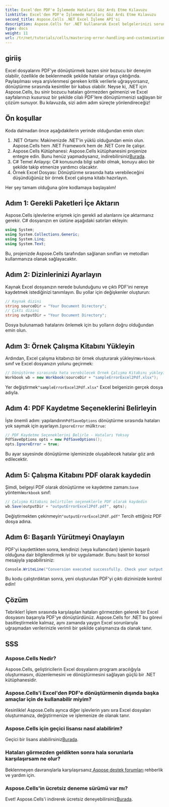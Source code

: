 ```yaml
---
title: Excel'den PDF'e İşlemede Hataları Göz Ardı Etme Kılavuzu
linktitle: Excel'den PDF'e İşlemede Hataları Göz Ardı Etme Kılavuzu
second_title: Aspose.Cells .NET Excel İşleme API'si
description: Aspose.Cells for .NET kullanarak Excel belgelerinizi sorunsuz bir şekilde PDF'ye dönüştürmenin ve dönüştürme işlemi sırasında hataları atlatmanın yolunu keşfedin. Bu adım adım kılavuz, net talimatlar ve temel kod parçacıkları sağlar.
type: docs
weight: 11
url: /tr/net/tutorials/cells/mastering-error-handling-and-customization/guide-ignore-errors-in-excel/
---
```

## giriiş

Excel dosyalarını PDF'ye dönüştürmek bazen sinir bozucu bir deneyim olabilir, özellikle de beklenmedik şekilde hatalar ortaya çıktığında. Paylaşılması veya arşivlenmesi gereken kritik verilerle uğraşıyorsanız, dönüştürme sırasında kesintiler bir kabus olabilir. Neyse ki, .NET için Aspose.Cells, bu sinir bozucu hataları görmezden gelmenizi ve Excel sayfalarınızı kusursuz bir şekilde cilalı PDF'lere dönüştürmenizi sağlayan bir çözüm sunuyor. Bu kılavuzda, sizi adım adım süreçte yönlendireceğiz!

## Ön koşullar

Koda dalmadan önce aşağıdakilerin yerinde olduğundan emin olun:

1. .NET Ortamı: Makinenizde .NET'in yüklü olduğundan emin olun. Aspose.Cells hem .NET Framework hem de .NET Core ile çalışır.
2. Aspose.Cells Kütüphanesi: Aspose.Cells kütüphanesini projenize entegre edin. Bunu henüz yapmadıysanız, indirebilirsiniz[Burada](https://releases.aspose.com/cells/net/).
3. C# Temel Anlayışı: C# konusunda bilgi sahibi olmak, konuyu akıcı bir şekilde takip etmenize yardımcı olacaktır.
4. Örnek Excel Dosyası: Dönüştürme sırasında hata verebileceğini düşündüğünüz bir örnek Excel çalışma kitabı hazırlayın.

Her şey tamam olduğuna göre kodlamaya başlayalım!

## Adım 1: Gerekli Paketleri İçe Aktarın

Aspose.Cells işlevlerine erişmek için gerekli ad alanlarını içe aktarmanız gerekir. C# dosyanızın en üstüne aşağıdaki satırları ekleyin:

```csharp
using System;
using System.Collections.Generic;
using System.Linq;
using System.Text;
```

Bu, projenizde Aspose.Cells tarafından sağlanan sınıfları ve metodları kullanmanıza olanak sağlayacaktır.

## Adım 2: Dizinlerinizi Ayarlayın

Kaynak Excel dosyanızın nerede bulunduğunu ve çıktı PDF'ini nereye kaydetmek istediğinizi tanımlayın. Bu yollar için değişkenler oluşturun:

```csharp
// Kaynak dizini
string sourceDir = "Your Document Directory";
// Çıktı dizini
string outputDir = "Your Document Directory";
```

Dosya bulunamadı hatalarını önlemek için bu yolların doğru olduğundan emin olun.

## Adım 3: Örnek Çalışma Kitabını Yükleyin

Ardından, Excel çalışma kitabınızı bir örnek oluşturarak yükleyin`Workbook` sınıf ve Excel dosyanızın yolunu geçirmek:

```csharp
// Dönüştürme sırasında hata verebilecek Örnek Çalışma Kitabını yükleyin
Workbook wb = new Workbook(sourceDir + "sampleErrorExcel2Pdf.xlsx");
```

 Yer değiştirmek`"sampleErrorExcel2Pdf.xlsx"` Excel belgenizin gerçek dosya adıyla.

## Adım 4: PDF Kaydetme Seçeneklerini Belirleyin

 İşte önemli adım: yapılandırın`PdfSaveOptions` dönüştürme sırasında hataları yok saymak için ayarlayın.`IgnoreError` mülk`true`:

```csharp
// PDF Kaydetme Seçeneklerini Belirle - Hataları Yoksay
PdfSaveOptions opts = new PdfSaveOptions();
opts.IgnoreError = true;
```

Bu ayar sayesinde dönüştürme işleminizde oluşabilecek hatalar göz ardı edilecektir.

## Adım 5: Çalışma Kitabını PDF olarak kaydedin

 Şimdi, belgeyi PDF olarak dönüştürme ve kaydetme zamanı.`Save` yöntemi`Workbook` sınıf:

```csharp
// Çalışma Kitabını belirtilen seçeneklerle PDF olarak kaydedin
wb.Save(outputDir + "outputErrorExcel2Pdf.pdf", opts);
```

 Değiştirmekten çekinmeyin`"outputErrorExcel2Pdf.pdf"` Tercih ettiğiniz PDF dosya adına.

## Adım 6: Başarılı Yürütmeyi Onaylayın

PDF'yi kaydettikten sonra, kendinizi (veya kullanıcıları) işlemin başarılı olduğuna dair bilgilendirmek iyi bir uygulamadır. Bunu basit bir konsol mesajıyla yapabilirsiniz:

```csharp
Console.WriteLine("Conversion executed successfully. Check your output directory for the PDF.");
```

Bu kodu çalıştırdıktan sonra, yeni oluşturulan PDF'yi çıktı dizininizde kontrol edin!

## Çözüm

Tebrikler! İşlem sırasında karşılaşılan hataları görmezden gelerek bir Excel dosyasını başarıyla PDF'ye dönüştürdünüz. Aspose.Cells for .NET bu görevi basitleştirmekle kalmaz, aynı zamanda yaygın Excel sorunlarıyla uğraşmadan verilerinizle verimli bir şekilde çalışmanıza da olanak tanır.

## SSS

### Aspose.Cells Nedir?

Aspose.Cells, geliştiricilerin Excel dosyalarını program aracılığıyla oluşturmasını, düzenlemesini ve dönüştürmesini sağlayan güçlü bir .NET kütüphanesidir.

### Aspose.Cells'i Excel'den PDF'e dönüştürmenin dışında başka amaçlar için de kullanabilir miyim?

Kesinlikle! Aspose.Cells ayrıca diğer işlevlerin yanı sıra Excel dosyaları oluşturmanıza, değiştirmenize ve işlemenize de olanak tanır.

### Aspose.Cells için geçici lisansı nasıl alabilirim?

 Geçici bir lisans alabilirsiniz[Burada](https://purchase.aspose.com/temporary-license/).

### Hataları görmezden geldikten sonra hala sorunlarla karşılaşırsam ne olur?

 Beklenmeyen davranışlarla karşılaşırsanız,[Aspose destek forumları](https://forum.aspose.com/c/cells/9) rehberlik ve yardım için.

### Aspose.Cells'in ücretsiz deneme sürümü var mı?

 Evet! Aspose.Cells'i indirerek ücretsiz deneyebilirsiniz[Burada](https://releases.aspose.com/).